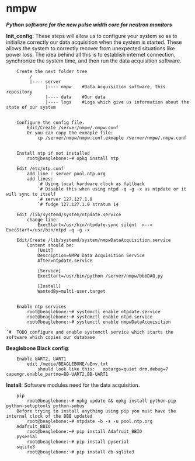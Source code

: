 nmpw
====

***Python software for the new pulse width core for neutron monitors***


**Init_config**: These steps will allow us to configure your system so as to initialize correctly our data acquisition when the system is started. These allows the system to correctly recover from unexpected situations like power loss. The idea behind all this is to establish internet connection, synchronize the system time, and then run the data acquisition software.

        Create the next folder tree
             /
             |---- server
                   |---- nmpw    #Data Acquisition software, this repository
                   |---- data    #Our data
                   |---- logs    #Logs which give us information about the state of our system


        Configure the config file.
            Edit/Create /server/nmpw/.nmpw.conf
            Or you can copy the exmaple file:
                cp /server/nmpw/nmpw.conf.exmaple /server/nmpw/.nmpw.conf


        Install ntp if not installed
            root@beaglebone:~# opkg install ntp 

        Edit /etc/ntp.conf
            add line : server pool.ntp.org
            add lines:
                `# Using local hardware clock as fallback
                `# Disable this when using ntpd -q -g -x as ntpdate or it will sync to itself
                `# server 127.127.1.0 
                `# fudge 127.127.1.0 stratum 14
        
        Edit /lib/systemd/system/ntpdate.service
            change line:
                ExecStart=/usr/bin/ntpdate-sync silent  <-->  ExecStart=/usr/bin/ntpd -q -g -x

        Edit/Create /lib/systemd/system/nmpwDataAcquisition.service
            Content should be:
        	    [Unit]
        	    Description=NMPW Data Acquisition Service
        	    After=ntpdate.service

        	    [Service]
        	    ExecStart=/usr/bin/python /server/nmpw/bbbDAQ.py

        	    [Install]
        	    WantedBy=multi-user.target


        Enable ntp services
            root@beaglebone:~# systemctl enable ntpdate.service
            root@beaglebone:~# systemctl enable ntpd.service
            root@beaglebone:~# systemctl enable nmpwDataAcquisition

	`#  TODO configure and enable systemctl service which starts the software which copies our database  


**Beaglebone Black config**:

        Enable UART2, UART1 
            edit /media/BEAGLEBONE/uEnv.txt
                should look like this:   optargs=quiet drm.debug=7 capemgr.enable_partno=BB-UART2,BB-UART1 


**Install**: Software modules need for the data acquisition.

        pip
            root@beaglebone:~# opkg update && opkg install python-pip python-setuptools python-smbus	
        Before trying to install anything using pip you must have the internal clock of the BBB updated
            root@beaglebone:~# ntpdate -b -s -u pool.ntp.org
        Adafruit_BBIO
            root@beaglebone:~# pip install Adafruit_BBIO
        pyserial
            root@beaglebone:~# pip install pyserial
        sqlite3
            root@beaglebone:~# pip install db-sqlite3

